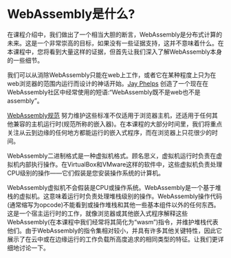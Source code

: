 # WebAssembly是什么?

在课程介绍中，我们做出了一个相当大胆的断言，WebAssembly是分布式计算的未来。这是一个非常崇高的目标，如果没有一些证据支持，这并不意味着什么。在本课程中，您将看到大量这样的证据，但首先让我们深入了解WebAssembly本身的一些细节。

我们可以从消除WebAssembly只能在web上工作，或者它在某种程度上只为在web浏览器的范围内运行而设计的神话开始。[Jay Phelps](https://www.infoq.com/presentations/webassembly-intro/) 创造了一个现在在WebAssembly社区中经常使用的短语:“WebAssembly既不是web也不是assembly”。

[WebAssembly规范](https://webassembly.github.io/spec/) 努力维护这些标准不仅适用于浏览器主机，还适用于任何其他兼容的主机运行时(规范所称的嵌入器)。在本课程的大部分时间里，我们将重点关注从云到边缘的任何地方都能运行的嵌入式程序，而在浏览器上只花很少的时间。

WebAssembly二进制格式是一种虚拟机格式。顾名思义，虚拟机运行时负责在虚拟机内部执行操作。在VirtualBox和VMware这样的软件中，这些虚拟机负责处理CPU级别的操作——它们假装是您安装操作系统的计算机。

WebAssembly虚拟机不会假装是CPU或操作系统。WebAssembly是一个基于堆栈的虚拟机。这意味着运行时负责处理堆栈级别的操作。WebAssembly操作代码(通常缩写为opcode)不能看到或操作堆栈和其他一些基本组件以外的任何东西。这是一个宿主运行时的工作，就像浏览器或其他嵌入式程序解释这些WebAssembly(在本课程中我们经常将其简化为“wasm”)指令，并维护堆栈代表他们。由于WebAssembly的指令集相对较小，并具有许多其他关键特性，因此它展示了在云中或在边缘运行的工作负载所高度追求的相同类型的特征。让我们更详细地讨论一下。